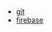 - [git](https://chiaki1990.github.io/simple/git.html)
- [firebase](https://chiaki1990.github.io/simple/gcp/firebase/index.md)

